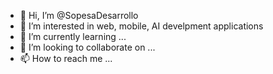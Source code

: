 - 👋 Hi, I’m @SopesaDesarrollo
- 👀 I’m interested in web, mobile, AI develpment applications
- 🌱 I’m currently learning ...
- 💞️ I’m looking to collaborate on  ...
- 📫 How to reach me ...
